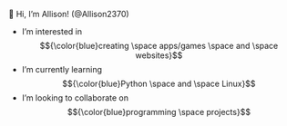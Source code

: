 👋 Hi, I’m Allison! (@Allison2370)

- I’m interested in $${\color{blue}creating \space apps/games \space and \space websites}$$
- I’m currently learning $${\color{blue}Python \space and \space Linux}$$
- I’m looking to collaborate on $${\color{blue}programming \space projects}$$

<!---
Allison2370/Allison2370 is a ✨ special ✨ repository because its `README.md` (this file) appears on your GitHub profile.
You can click the Preview link to take a look at your changes.
--->
